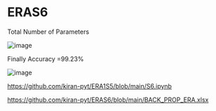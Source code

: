 # ERAS6


Total Number of Parameters 


![image](https://github.com/kiran-pyt/ERAS6/assets/120393460/0f7ed356-f6ea-4401-8c7d-3b88e98b68eb)


Finally Accuracy =99.23%



![image](https://github.com/kiran-pyt/ERAS6/assets/120393460/f459a47a-94d1-4730-b95f-5ca37eb194f9)



https://github.com/kiran-pyt/ERA1S5/blob/main/S6.ipynb


https://github.com/kiran-pyt/ERAS6/blob/main/BACK_PROP_ERA.xlsx
